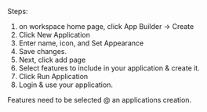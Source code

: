 Steps:

1. on workspace home page, click App Builder -> Create
2. Click New Application
3. Enter name, icon, and Set Appearance
4. Save changes.
5. Next, click add page
6. Select features to include in your application & create it.
7. Click Run Application
8. Login & use your application.

Features need to be selected @ an applications creation.

